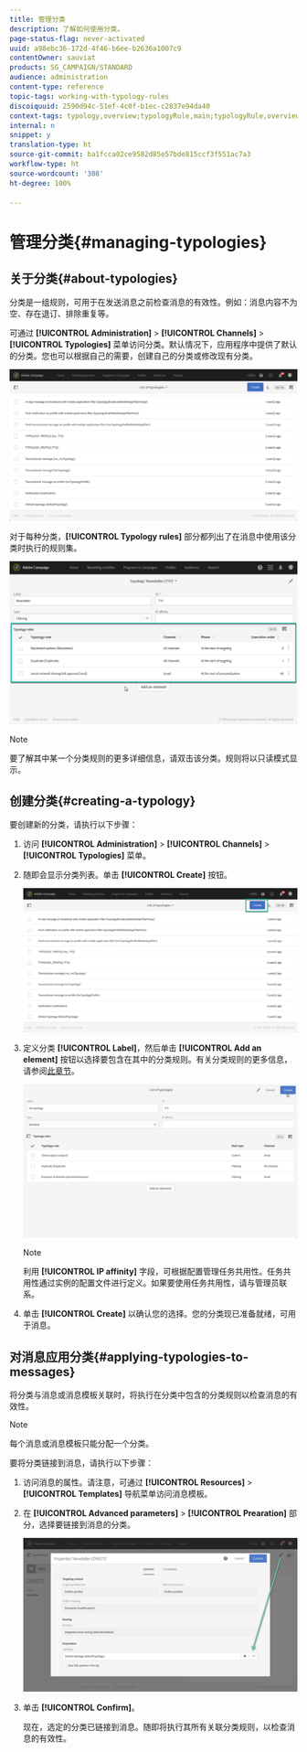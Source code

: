 ```yaml
---
title: 管理分类
description: 了解如何使用分类。
page-status-flag: never-activated
uuid: a98ebc36-172d-4f46-b6ee-b2636a1007c9
contentOwner: sauviat
products: SG_CAMPAIGN/STANDARD
audience: administration
content-type: reference
topic-tags: working-with-typology-rules
discoiquuid: 2590d94c-51ef-4c0f-b1ec-c2837e94da40
context-tags: typology,overview;typologyRule,main;typologyRule,overview
internal: n
snippet: y
translation-type: ht
source-git-commit: ba1fcca02ce9582d85e57bde815ccf3f551ac7a3
workflow-type: ht
source-wordcount: '308'
ht-degree: 100%

---
```



# 管理分类{#managing-typologies}

## 关于分类{#about-typologies}

分类是一组规则，可用于在发送消息之前检查消息的有效性。例如：消息内容不为空、存在退订、排除重复等。

可通过 **[!UICONTROL Administration]** > **[!UICONTROL Channels]** > **[!UICONTROL Typologies]** 菜单访问分类。默认情况下，应用程序中提供了默认的分类。您也可以根据自己的需要，创建自己的分类或修改现有分类。

![](assets/typologies-list.png)

对于每种分类，**[!UICONTROL Typology rules]** 部分都列出了在消息中使用该分类时执行的规则集。

![](assets/typology_typo-rule-list.png)

>[!NOTE]
>
>要了解其中某一个分类规则的更多详细信息，请双击该分类。规则将以只读模式显示。

## 创建分类{#creating-a-typology}

要创建新的分类，请执行以下步骤：

1. 访问 **[!UICONTROL Administration]** > **[!UICONTROL Channels]** > **[!UICONTROL Typologies]** 菜单。

1. 随即会显示分类列表。单击 **[!UICONTROL Create]** 按钮。

   ![](assets/typologies-create.png)

1. 定义分类 **[!UICONTROL Label]**，然后单击 **[!UICONTROL Add an element]** 按钮以选择要包含在其中的分类规则。有关分类规则的更多信息，请参阅[此章节](../../sending/using/managing-typology-rules.md)。

   ![](assets/typology_addrules.png)

   >[!NOTE]
   >
   >利用 **[!UICONTROL IP affinity]** 字段，可根据配置管理任务共用性。任务共用性通过实例的配置文件进行定义。如果要使用任务共用性，请与管理员联系。

1. 单击 **[!UICONTROL Create]** 以确认您的选择。您的分类现已准备就绪，可用于消息。

## 对消息应用分类{#applying-typologies-to-messages}

将分类与消息或消息模板关联时，将执行在分类中包含的分类规则以检查消息的有效性。

>[!NOTE]
>
>每个消息或消息模板只能分配一个分类。

要将分类链接到消息，请执行以下步骤：

1. 访问消息的属性。请注意，可通过 **[!UICONTROL Resources]** > **[!UICONTROL Templates]** 导航菜单访问消息模板。

1. 在 **[!UICONTROL Advanced parameters]** > **[!UICONTROL Prearation]** 部分，选择要链接到消息的分类。

   ![](assets/typology_message.png)

1. 单击 **[!UICONTROL Confirm]**。

   现在，选定的分类已链接到消息。随即将执行其所有关联分类规则，以检查消息的有效性。
